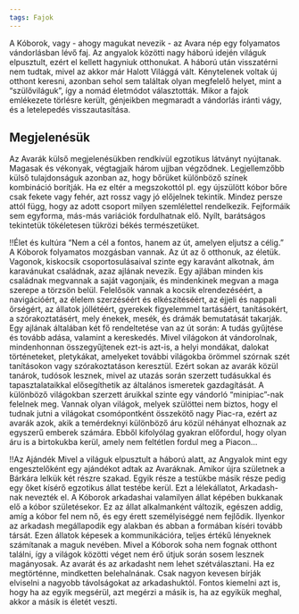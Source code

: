 ```yaml
---
tags: Fajok
---
```

A Kóborok, vagy - ahogy magukat nevezik - az Avara nép egy folyamatos vándorlásban lévő faj. Az angyalok közötti nagy háború idején világuk elpusztult, ezért el kellett hagyniuk otthonukat. A háború után visszatérni nem tudtak, mivel az akkor már Halott Világgá vált. Kénytelenek voltak új otthont keresni, azonban sehol sem találtak olyan megfelelő helyet, mint a “szülőviláguk”, így a nomád életmódot választották. Mikor a fajok emlékezete törlésre került, génjeikben megmaradt a vándorlás iránti vágy, és a letelepedés visszautasítása. 

## Megjelenésük
Az Avarák külső megjelenésükben rendkívül egzotikus látványt nyújtanak. Magasak és vékonyak, végtagjaik három ujjban végződnek. Legjellemzőbb külső tulajdonságuk azonban az, hogy bőrüket különböző színek kombináció borítják. Ha ez eltér a megszokottól pl. egy újszülött kóbor bőre csak fekete vagy fehér, azt rossz vagy jó előjelnek tekintik. Mindez persze attól függ, hogy az adott csoport milyen szemlélettel rendelkezik.  Fejformáik sem egyforma, más-más variációk fordulhatnak elő. Nyílt, barátságos tekintetük tökéletesen tükrözi békés természetüket. 

!!Élet és kultúra
“Nem a cél a fontos, hanem az út, amelyen eljutsz a célig.” 
A Kóborok folyamatos mozgásban vannak. Az út az ő otthonuk, az életük.  Vagonok, kiskocsik csoportosulásaival szinte egy karavánt alkotnak, ám karavánukat családnak, azaz ajlának nevezik. Egy ajlában minden kis családnak megvannak a saját vagonjaik, és mindenkinek megvan a maga szerepe a törzsön belül. Felelősök vannak a kocsik elrendezéséért, a navigációért, az élelem szerzéséért és elkészítéséért, az éjjeli és nappali őrségért, az állatok jóllétéért, gyerekek figyelemmel tartásáért, tanításokért, a szórakoztatásért, mely énekek, mesék, és drámák bemutatását takarják. 
Egy ajlának általában két fő rendeltetése van az út során: A tudás gyűjtése és tovább adása, valamint a kereskedés. Mivel világokon át vándorolnak, mindenhonnan összegyűjtenek ezt-is azt-is, a helyi mondákat, dalokat történeteket, pletykákat, amelyeket további világokba örömmel szórnak szét tanításokon vagy szórakoztatáson keresztül. Ezért sokan az avarák közül tanárok, tudósok lesznek, mivel az utazás során szerzett tudásukkal és tapasztalataikkal elősegíthetik az általános ismeretek gazdagítását.
A különböző világokban szerzett áruikkal szinte egy vándorló “minipiac”-nak felelnek meg. Vannak olyan világok, melyek szülöttei nem biztos, hogy el tudnak jutni a világokat csomópontként összekötő nagy Piac-ra, ezért az avarák azok, akik a temérdeknyi különböző áru közül néhányat elhoznak az egyszerű emberek számára. Ebből kifolyólag gyakran előfordul, hogy olyan áru is a birtokukba kerül, amely nem feltétlen fordul meg a Piacon… 

 !!Az Ajándék
Mivel a világuk elpusztult a háború alatt, az Angyalok mint egy engesztelőként egy ajándékot adtak az Avaráknak. Amikor újra születnek a Bárkára lelkük két részre szakad. Egyik része a testükbe másik része pedig egy őket kísérő egzotikus állat testébe kerül. 
Ezt a lélekállatot, Arkadash-nak nevezték el. A Kóborok arkadashai valamilyen állat képében bukkanak elő a kóbor születésekor. Ez az állat alkalmanként változik, egészen addig, amíg a kóbor fel nem nő, és egy érett személyiséggé nem fejlődik. Ilyenkor az arkadash megállapodik egy alakban és abban a formában kíséri tovább társát. Ezen állatok képesek a kommunikációra, teljes értékű lényeknek számítanak a maguk nevében. Mivel a Kóborok soha nem fognak otthont találni, így a világok közötti véget nem érő útjuk során sosem lesznek magányosak. 
Az avarát és az arkadasht nem lehet szétválasztani. Ha ez megtörténne, mindketten belehalnának. Csak nagyon kevesen bírják elviselni a nagyobb távolságokat az arkadashuktól. Fontos kiemelni azt is, hogy ha az egyik megsérül, azt megérzi a másik is, ha az egyikük meghal, akkor a másik is életét veszti. 
